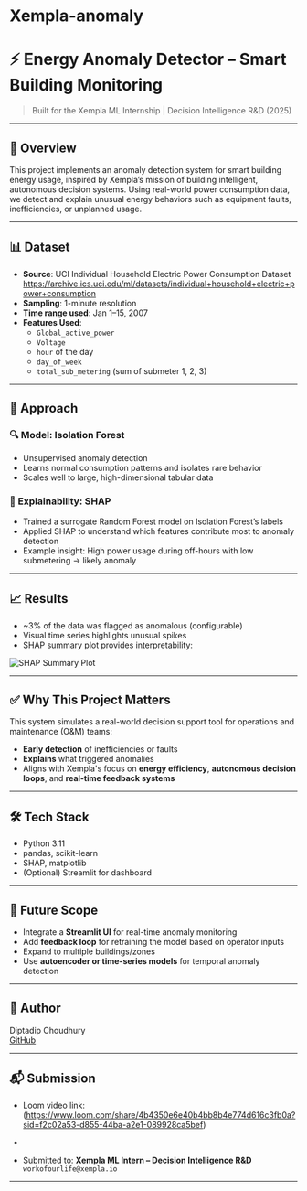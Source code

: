 # Xempla-anomaly

# ⚡ Energy Anomaly Detector – Smart Building Monitoring

> Built for the Xempla ML Internship | Decision Intelligence R&D (2025)

---

## 📌 Overview

This project implements an anomaly detection system for smart building energy usage, inspired by Xempla’s mission of building intelligent, autonomous decision systems. Using real-world power consumption data, we detect and explain unusual energy behaviors such as equipment faults, inefficiencies, or unplanned usage.

---

## 📊 Dataset

- **Source**: UCI Individual Household Electric Power Consumption Dataset  
  https://archive.ics.uci.edu/ml/datasets/individual+household+electric+power+consumption
- **Sampling**: 1-minute resolution
- **Time range used**: Jan 1–15, 2007
- **Features Used**:
  - `Global_active_power`
  - `Voltage`
  - `hour` of the day
  - `day_of_week`
  - `total_sub_metering` (sum of submeter 1, 2, 3)

---

## 🧠 Approach

### 🔍 Model: Isolation Forest
- Unsupervised anomaly detection
- Learns normal consumption patterns and isolates rare behavior
- Scales well to large, high-dimensional tabular data

### 🧠 Explainability: SHAP
- Trained a surrogate Random Forest model on Isolation Forest’s labels
- Applied SHAP to understand which features contribute most to anomaly detection
- Example insight: High power usage during off-hours with low submetering → likely anomaly

---

## 📈 Results

- ~3% of the data was flagged as anomalous (configurable)
- Visual time series highlights unusual spikes
- SHAP summary plot provides interpretability:

![SHAP Summary Plot](shap_summary.png)

---

## ✅ Why This Project Matters

This system simulates a real-world decision support tool for operations and maintenance (O&M) teams:

- **Early detection** of inefficiencies or faults
- **Explains** what triggered anomalies
- Aligns with Xempla's focus on **energy efficiency**, **autonomous decision loops**, and **real-time feedback systems**

---

## 🛠️ Tech Stack

- Python 3.11
- pandas, scikit-learn
- SHAP, matplotlib
- (Optional) Streamlit for dashboard

---

## 🚀 Future Scope

- Integrate a **Streamlit UI** for real-time anomaly monitoring
- Add **feedback loop** for retraining the model based on operator inputs
- Expand to multiple buildings/zones
- Use **autoencoder or time-series models** for temporal anomaly detection

---

## 👤 Author

Diptadip Choudhury  
[GitHub](https://github.com/diptadip)   

---

## 📬 Submission

- Loom video link:(https://www.loom.com/share/4b4350e6e40b4bb8b4e774d616c3fb0a?sid=f2c02a53-d855-44ba-a2e1-089928ca5bef)

- 
- Submitted to: **Xempla ML Intern – Decision Intelligence R&D**  
  `workofourlife@xempla.io`

---

